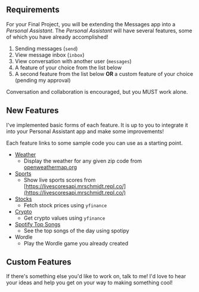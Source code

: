 ## Requirements

For your Final Project, you will be extending the Messages app into a *Personal Assistant*. The *Personal Assistant* will have several features, some of which you have already accomplished!

1. Sending messages (`send`)
2. View message inbox (`inbox`)
3. View conversation with another user (`messages`)
4. A feature of your choice from the list below
5. A second feature from the list below **OR** a custom feature of your choice (pending my approval)

Conversation and collaboration is encouraged, but you MUST work alone. 

## New Features

I've implemented basic forms of each feature. It is up to you to integrate it into your Personal Assistant app and make some improvements!

Each feature links to some sample code you can use as a starting point. 

- [Weather](../assets/final_project/weather.png)
    - Display the weather for any given zip code from [openweathermap.org](https://openweathermap.org)
- [Sports](../assets/final_project/sports.png)
    - Show live sports scores from [https://livescoresapi.mrschmidt.repl.co/](https://livescoresapi.mrschmidt.repl.co/)
- [Stocks](../assets/final_project/stocks.png)
    - Fetch stock prices using `yfinance`
- [Crypto](../assets/final_project/crypto.png)
    - Get crypto values using `yfinance` 
- [Spotify Top Songs](../assets/final_project/spotify.png)
    - See the top songs of the day using spotipy
- Wordle 
    - Play the Wordle game you already created

## Custom Features

If there's something else you'd like to work on, talk to me! I'd love to hear your ideas and help you get on your way to making something cool!


